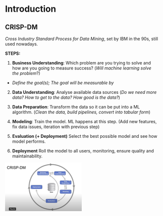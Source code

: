 # Introduction

## CRISP-DM
*Cross Industry Standard Process for Data Mining*, set by IBM in the 90s, still used nowadays.

**STEPS:**
1. **Business Understanding**: Which problem are you trying to solve and how are you going to measure success? (*Will machine learning solve the problem*?) 
- *Define the goal(s); The goal will be measurable by*

2. **Data Understanding**: Analyse available data sources (*Do we need more data? How to get to the data? How good is the data?*)

3. **Data Preparation**: Transform the data so it can be put into a ML algorithm.
(*Clean the data, build pipelines, convert into tabular form*)

4. **Modeling**: Train the model. ML happens at this step. (Add new features, fix data issues, iteration with previous step)

5. **Evaluation (+ Deployment)** Select the best possible model and see how model performs. 

6. **Deployment** Roll the model to all users, monitoring, ensure quality and maintainability.

<img src="../img/crisp-dm.png" width="50%">